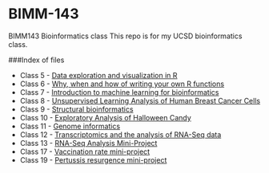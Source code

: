 # BIMM-143
BIMM143 Bioinformatics class
This repo is for my UCSD bioinformatics class. 

###Index of files
- Class 5 - [Data exploration and visualization in R](https://github.com/aagramon/BIMM-143/blob/main/class05/Class%2005%20quarto.qmd)
- Class 6 - [Why, when and how of writing your own R functions](https://github.com/aagramon/BIMM-143/blob/main/Class06/class06.qmd)
- Class 7 - [Introduction to machine learning for bioinformatics](https://github.com/aagramon/BIMM-143/blob/main/Class%2007/class%2007.qmd)
- Class 8 - [Unsupervised Learning Analysis of Human Breast Cancer Cells](https://github.com/aagramon/BIMM-143/blob/main/class08/Class%2008/Mini-project.qmd)
- Class 9 - [Structural bioinformatics](https://github.com/aagramon/BIMM-143/blob/main/Class%2009/Class%2009.qmd)
- Class 10 - [Exploratory Analysis of Halloween Candy](https://github.com/aagramon/BIMM-143/blob/main/Class%2010/Class%2010.qmd)
- Class 11 - [Genome informatics](https://github.com/aagramon/BIMM-143/blob/main/Class11/class11.qmd)
- Class 12 - [Transcriptomics and the analysis of RNA-Seq data](https://github.com/aagramon/BIMM-143/blob/main/Class%2012/Untitled.qmd)
- Class 13 - [RNA-Seq Analysis Mini-Project](https://github.com/aagramon/BIMM-143/blob/main/Class%2013/Untitled.qmd)
- Class 17 - [Vaccination rate mini-project](https://github.com/aagramon/BIMM-143/blob/main/Class%2017/Class%2017.qmd)
- Class 19 - [Pertussis resurgence mini-project](https://github.com/aagramon/BIMM-143/blob/main/Class%2019/class%2019.qmd)
